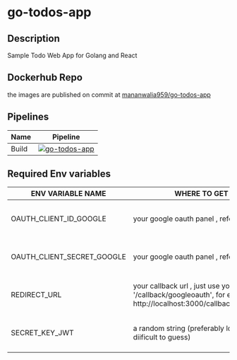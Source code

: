 # go-todos-app

## Description
Sample Todo Web App for Golang and React

## Dockerhub Repo
the images are published on commit at [mananwalia959/go-todos-app](https://hub.docker.com/repository/docker/mananwalia959/go-todos-app) 


## Pipelines

|Name| Pipeline|
| --- | --- |
|Build|[![go-todos-app](https://github.com/mananwalia959/go-todos-app/actions/workflows/pipeline.yml/badge.svg)](https://github.com/mananwalia959/go-todos-app/actions/workflows/pipeline.yml)|


## Required Env variables
|ENV VARIABLE NAME | WHERE TO GET IT | PURPOSE |
|---| --- | --- |
| OAUTH_CLIENT_ID_GOOGLE | your google oauth panel , refer [here](https://developers.google.com/identity/protocols/oauth2/web-server)  | For Our Google Sign in Functionality |
| OAUTH_CLIENT_SECRET_GOOGLE | your google oauth panel , refer [here](https://developers.google.com/identity/protocols/oauth2/web-server)  | For Our Google Sign in Functionality |
| REDIRECT_URL | your callback url , just use your ui url + '/callback/googleoauth', for ex: http://localhost:3000/callback/googleoauth  | For Our Google Sign in Functionality |
| SECRET_KEY_JWT | a random string (preferably long and diificult to guess)  | For Signing and verifying our jwt tokens |




